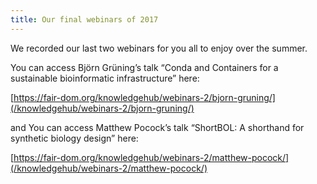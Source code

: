 ```yaml
---
title: Our final webinars of 2017
---
```


We recorded our last two webinars for you all to enjoy over the summer.

You can access Björn Grüning’s talk “Conda and Containers for a sustainable bioinformatic infrastructure” here:

[https://fair-dom.org/knowledgehub/webinars-2/bjorn-gruning/](/knowledgehub/webinars-2/bjorn-gruning/)

and You can access Matthew Pocock’s talk “ShortBOL: A shorthand for synthetic biology design” here:

[https://fair-dom.org/knowledgehub/webinars-2/matthew-pocock/](/knowledgehub/webinars-2/matthew-pocock/)
